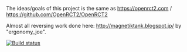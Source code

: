 The ideas/goals of this project is the same as https://openrct2.com / https://github.com/OpenRCT2/OpenRCT2

Almost all reversing work done here: http://magnetiktank.blogspot.jp/ by "ergonomy_joe". 

[![Build status](https://ci.appveyor.com/api/projects/status/b7m27c13f9y5eh0y/branch/master?svg=true)](https://ci.appveyor.com/project/paulsapps/openff7/branch/master)
